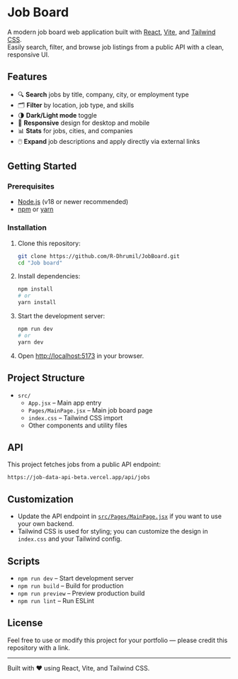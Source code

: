 # Job Board

A modern job board web application built with [React](https://react.dev/), [Vite](https://vitejs.dev/), and [Tailwind CSS](https://tailwindcss.com/).  
Easily search, filter, and browse job listings from a public API with a clean, responsive UI.

## Features

- 🔍 **Search** jobs by title, company, city, or employment type
- 🗂️ **Filter** by location, job type, and skills
- 🌗 **Dark/Light mode** toggle
- 📱 **Responsive** design for desktop and mobile
- 📊 **Stats** for jobs, cities, and companies
- 🖱️ **Expand** job descriptions and apply directly via external links

## Getting Started

### Prerequisites

- [Node.js](https://nodejs.org/) (v18 or newer recommended)
- [npm](https://www.npmjs.com/) or [yarn](https://yarnpkg.com/)

### Installation

1. Clone this repository:
   ```sh
   git clone https://github.com/R-Dhrumil/JobBoard.git
   cd "Job board"
   ```

2. Install dependencies:
   ```sh
   npm install
   # or
   yarn install
   ```

3. Start the development server:
   ```sh
   npm run dev
   # or
   yarn dev
   ```

4. Open [http://localhost:5173](http://localhost:5173) in your browser.

## Project Structure

- `src/`
  - `App.jsx` – Main app entry
  - `Pages/MainPage.jsx` – Main job board page
  - `index.css` – Tailwind CSS import
  - Other components and utility files

## API

This project fetches jobs from a public API endpoint:
```
https://job-data-api-beta.vercel.app/api/jobs
```

## Customization

- Update the API endpoint in [`src/Pages/MainPage.jsx`](src/Pages/MainPage.jsx) if you want to use your own backend.
- Tailwind CSS is used for styling; you can customize the design in `index.css` and your Tailwind config.

## Scripts

- `npm run dev` – Start development server
- `npm run build` – Build for production
- `npm run preview` – Preview production build
- `npm run lint` – Run ESLint

## License

Feel free to use or modify this project for your portfolio — please credit this repository with a link.

---
Built with ❤️ using React, Vite, and Tailwind CSS.
